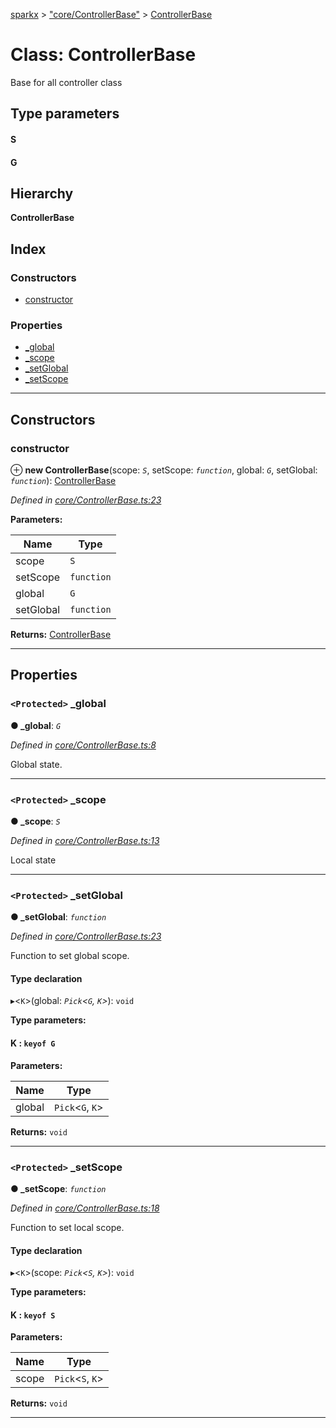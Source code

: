 [sparkx](../README.md) > ["core/ControllerBase"](../modules/_core_controllerbase_.md) > [ControllerBase](../classes/_core_controllerbase_.controllerbase.md)

# Class: ControllerBase

Base for all controller class

## Type parameters
#### S 
#### G 
## Hierarchy

**ControllerBase**

## Index

### Constructors

* [constructor](_core_controllerbase_.controllerbase.md#constructor)

### Properties

* [_global](_core_controllerbase_.controllerbase.md#_global)
* [_scope](_core_controllerbase_.controllerbase.md#_scope)
* [_setGlobal](_core_controllerbase_.controllerbase.md#_setglobal)
* [_setScope](_core_controllerbase_.controllerbase.md#_setscope)

---

## Constructors

<a id="constructor"></a>

###  constructor

⊕ **new ControllerBase**(scope: *`S`*, setScope: *`function`*, global: *`G`*, setGlobal: *`function`*): [ControllerBase](_core_controllerbase_.controllerbase.md)

*Defined in [core/ControllerBase.ts:23](https://github.com/pushkar8723/sparkx/blob/f8f96d7/src/core/ControllerBase.ts#L23)*

**Parameters:**

| Name | Type |
| ------ | ------ |
| scope | `S` |
| setScope | `function` |
| global | `G` |
| setGlobal | `function` |

**Returns:** [ControllerBase](_core_controllerbase_.controllerbase.md)

___

## Properties

<a id="_global"></a>

### `<Protected>` _global

**● _global**: *`G`*

*Defined in [core/ControllerBase.ts:8](https://github.com/pushkar8723/sparkx/blob/f8f96d7/src/core/ControllerBase.ts#L8)*

Global state.

___
<a id="_scope"></a>

### `<Protected>` _scope

**● _scope**: *`S`*

*Defined in [core/ControllerBase.ts:13](https://github.com/pushkar8723/sparkx/blob/f8f96d7/src/core/ControllerBase.ts#L13)*

Local state

___
<a id="_setglobal"></a>

### `<Protected>` _setGlobal

**● _setGlobal**: *`function`*

*Defined in [core/ControllerBase.ts:23](https://github.com/pushkar8723/sparkx/blob/f8f96d7/src/core/ControllerBase.ts#L23)*

Function to set global scope.

#### Type declaration
▸<`K`>(global: *`Pick`<`G`, `K`>*): `void`

**Type parameters:**

#### K :  `keyof G`
**Parameters:**

| Name | Type |
| ------ | ------ |
| global | `Pick`<`G`, `K`> |

**Returns:** `void`

___
<a id="_setscope"></a>

### `<Protected>` _setScope

**● _setScope**: *`function`*

*Defined in [core/ControllerBase.ts:18](https://github.com/pushkar8723/sparkx/blob/f8f96d7/src/core/ControllerBase.ts#L18)*

Function to set local scope.

#### Type declaration
▸<`K`>(scope: *`Pick`<`S`, `K`>*): `void`

**Type parameters:**

#### K :  `keyof S`
**Parameters:**

| Name | Type |
| ------ | ------ |
| scope | `Pick`<`S`, `K`> |

**Returns:** `void`

___

